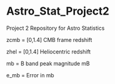 # Astro_Stat_Project2
Project 2 Repository for Astro Statistics

zcmb = [0,1.4] CMB frame redshift

zhel = 	[0,1.4] Heliocentric redshift

mb = B band peak magnitude mB

e_mb = 	Error in mb
